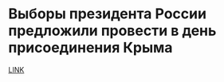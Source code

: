 # Выборы президента России предложили провести в день присоединения Крыма



[LINK](https://varlamov.ru/2269065.html)